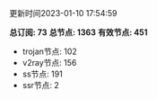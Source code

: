 更新时间2023-01-10 17:54:59

**总订阅: 73**
**总节点: 1363**
**有效节点: 451**
- trojan节点: 102
- v2ray节点: 156
- ss节点: 191
- ssr节点: 2
